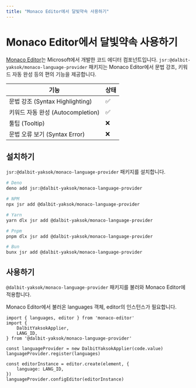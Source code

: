 ```yaml
---
title: "Monaco Editor에서 달빛약속 사용하기"
---
```


# Monaco Editor에서 달빛약속 사용하기

[Monaco Editor](https://microsoft.github.io/monaco-editor/)는 Microsoft에서 개발한 코드 에디터 컴포넌트입니다. `jsr:@dalbit-yaksok/monaco-language-provider` 패키지는 Monaco Editor에서 문법 강조, 키워드 자동 완성 등의 편의 기능을 제공합니다.

| 기능                              | 상태 |
| --------------------------------- | ---- |
| 문법 강조 (Syntax Highlighting)   | ✅   |
| 키워드 자동 완성 (Autocompletion) | ✅   |
| 툴팁 (Tooltip)                    | ❌   |
| 문법 오류 보기 (Syntax Error)     | ❌   |

## 설치하기

`jsr:@dalbit-yaksok/monaco-language-provider` 패키지를 설치합니다.

```bash
# Deno
deno add jsr:@dalbit-yaksok/monaco-language-provider

# NPM
npx jsr add @dalbit-yaksok/monaco-language-provider

# Yarn
yarn dlx jsr add @dalbit-yaksok/monaco-language-provider

# Pnpm
pnpm dlx jsr add @dalbit-yaksok/monaco-language-provider

# Bun
bunx jsr add @dalbit-yaksok/monaco-language-provider
```

## 사용하기

`@dalbit-yaksok/monaco-language-provider` 패키지를 불러와 Monaco Editor에 적용합니다.

Monaco Editor에서 불러온 languages 객체, editor의 인스턴스가 필요합니다.

```ts{2-5,7-8,11,13}
import { languages, editor } from 'monaco-editor'
import {
    DalbitYaksokApplier,
    LANG_ID,
} from '@dalbit-yaksok/monaco-language-provider'

const languageProvider = new DalbitYaksokApplier(code.value)
languageProvider.register(languages)

const editorInstance = editor.create(element, {
    language: LANG_ID,
})
languageProvider.configEditor(editorInstance)
```
